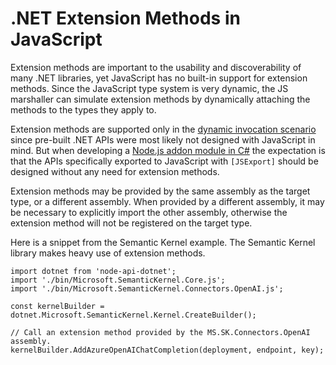 # .NET Extension Methods in JavaScript

Extension methods are important to the usability and discoverability of many .NET libraries, yet
JavaScript has no built-in support for extension methods. Since the JavaScript type system is
very dynamic, the JS marshaller can simulate extension methods by dynamically attaching the methods
to the types they apply to.

Extension methods are supported only in the
[dynamic invocation scenario](../scenarios/js-dotnet-dynamic)
since pre-built .NET APIs were most likely not designed with JavaScript in mind. But when developing
a [Node.js addon module in C#](../scenarios/js-dotnet-module) the expectation is that the APIs
specifically exported to JavaScript with `[JSExport]` should be designed without any need for
extension methods.

Extension methods may be provided by the same assembly as the target type, or a different assembly.
When provided by a different assembly, it may be necessary to explicitly import the other assembly,
otherwise the extension method will not be registered on the target type.

Here is a snippet from the Semantic Kernel example. The Semantic Kernel library makes heavy use of
extension methods.

```JS
import dotnet from 'node-api-dotnet';
import './bin/Microsoft.SemanticKernel.Core.js';
import './bin/Microsoft.SemanticKernel.Connectors.OpenAI.js';

const kernelBuilder = dotnet.Microsoft.SemanticKernel.Kernel.CreateBuilder();

// Call an extension method provided by the MS.SK.Connectors.OpenAI assembly.
kernelBuilder.AddAzureOpenAIChatCompletion(deployment, endpoint, key);
```
